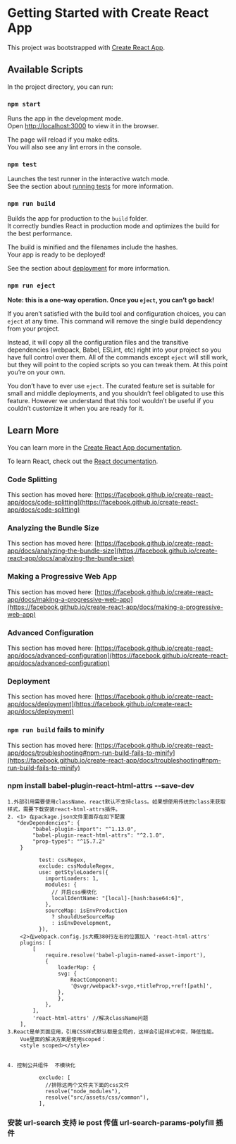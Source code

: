 # Getting Started with Create React App

This project was bootstrapped with [Create React App](https://github.com/facebook/create-react-app).

## Available Scripts

In the project directory, you can run:

### `npm start`

Runs the app in the development mode.\
Open [http://localhost:3000](http://localhost:3000) to view it in the browser.

The page will reload if you make edits.\
You will also see any lint errors in the console.

### `npm test`

Launches the test runner in the interactive watch mode.\
See the section about [running tests](https://facebook.github.io/create-react-app/docs/running-tests) for more information.

### `npm run build`

Builds the app for production to the `build` folder.\
It correctly bundles React in production mode and optimizes the build for the best performance.

The build is minified and the filenames include the hashes.\
Your app is ready to be deployed!

See the section about [deployment](https://facebook.github.io/create-react-app/docs/deployment) for more information.

### `npm run eject`

**Note: this is a one-way operation. Once you `eject`, you can’t go back!**

If you aren’t satisfied with the build tool and configuration choices, you can `eject` at any time. This command will remove the single build dependency from your project.

Instead, it will copy all the configuration files and the transitive dependencies (webpack, Babel, ESLint, etc) right into your project so you have full control over them. All of the commands except `eject` will still work, but they will point to the copied scripts so you can tweak them. At this point you’re on your own.

You don’t have to ever use `eject`. The curated feature set is suitable for small and middle deployments, and you shouldn’t feel obligated to use this feature. However we understand that this tool wouldn’t be useful if you couldn’t customize it when you are ready for it.

## Learn More

You can learn more in the [Create React App documentation](https://facebook.github.io/create-react-app/docs/getting-started).

To learn React, check out the [React documentation](https://reactjs.org/).

### Code Splitting

This section has moved here: [https://facebook.github.io/create-react-app/docs/code-splitting](https://facebook.github.io/create-react-app/docs/code-splitting)

### Analyzing the Bundle Size

This section has moved here: [https://facebook.github.io/create-react-app/docs/analyzing-the-bundle-size](https://facebook.github.io/create-react-app/docs/analyzing-the-bundle-size)

### Making a Progressive Web App

This section has moved here: [https://facebook.github.io/create-react-app/docs/making-a-progressive-web-app](https://facebook.github.io/create-react-app/docs/making-a-progressive-web-app)

### Advanced Configuration

This section has moved here: [https://facebook.github.io/create-react-app/docs/advanced-configuration](https://facebook.github.io/create-react-app/docs/advanced-configuration)

### Deployment

This section has moved here: [https://facebook.github.io/create-react-app/docs/deployment](https://facebook.github.io/create-react-app/docs/deployment)

### `npm run build` fails to minify

This section has moved here: [https://facebook.github.io/create-react-app/docs/troubleshooting#npm-run-build-fails-to-minify](https://facebook.github.io/create-react-app/docs/troubleshooting#npm-run-build-fails-to-minify)

### npm install babel-plugin-react-html-attrs --save-dev

    1.外部引用需要使用className，react默认不支持class。如果想使用传统的class来获取样式，需要下载安装react-html-attrs插件。
    2. <1> 在package.json文件里面存在如下配置
       "devDependencies": {
            "babel-plugin-import": "^1.13.0",
            "babel-plugin-react-html-attrs": "^2.1.0",
            "prop-types": "^15.7.2"
        }

              test: cssRegex,
              exclude: cssModuleRegex,
              use: getStyleLoaders({
                importLoaders: 1,
                modules: {
                  // 开启css模块化
                  localIdentName: "[local]-[hash:base64:6]",
                },
                sourceMap: isEnvProduction
                  ? shouldUseSourceMap
                  : isEnvDevelopment,
              }),
        <2>在webpack.config.js大概380行左右的位置加入 'react-html-attrs'
        plugins: [
            [
                require.resolve('babel-plugin-named-asset-import'),
                {
                    loaderMap: {
                    svg: {
                        ReactComponent:
                        '@svgr/webpack?-svgo,+titleProp,+ref![path]',
                    },
                    },
                },
            ],
            'react-html-attrs' //解决className问题
        ],
    3.React是单页面应用，引用CSS样式默认都是全局的，这样会引起样式冲突，降低性能。
        Vue里面的解决方案是使用scoped：
        <style scoped></style>


    4. 控制公共组件  不模块化

              exclude: [
                //排除这两个文件夹下面的css文件
                resolve("node_modules"),
                resolve("src/assets/css/common"),
              ],

### 安装 url-search 支持 ie post 传值 url-search-params-polyfill 插件
